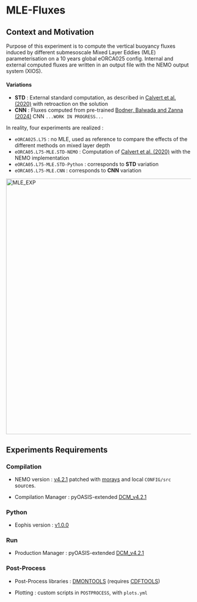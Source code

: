 # MLE-Fluxes


## Context and Motivation

Purpose of this experiment is to compute the vertical buoyancy fluxes induced by different submesoscale Mixed Layer Eddies (MLE) parameterisation on a 10 years global eORCA025 config.
Internal and external computed fluxes are written in an output file with the NEMO output system (XIOS).

#### Variations
- **STD** : External standard computation, as described in [Calvert et al. (2020)](https://doi.org/10.1016/j.ocemod.2020.101678) with retroaction on the solution
- **CNN** : Fluxes computed from pre-trained [Bodner, Balwada and Zanna (2024)]() CNN `...WORK IN PROGRESS...`

In reality, four experiments are realized :
- `eORCA025.L75` : no MLE, used as reference to compare the effects of the different methods on mixed layer depth
- `eORCA05.L75-MLE.STD-NEMO` : Computation of [Calvert et al. (2020)](https://doi.org/10.1016/j.ocemod.2020.101678) with the NEMO implementation
- `eORCA05.L75-MLE.STD-Python` : corresponds to **STD** variation
- `eORCA05.L75-MLE.CNN` : corresponds to **CNN** variation

<img width="695" alt="MLE_EXP" src="https://github.com/morays-community/NEMO-MLE_Fluxes/assets/138531178/084171b2-7f5d-407b-ad6c-92551f3bbcb2">

## Experiments Requirements


### Compilation

- NEMO version : [v4.2.1](https://forge.nemo-ocean.eu/nemo/nemo/-/releases/4.2.1) patched with [morays](https://github.com/morays-community/morays-doc/tree/main/nemo_src) and local `CONFIG/src` sources.

- Compilation Manager : pyOASIS-extended [DCM_v4.2.1](https://github.com/alexis-barge/DCM/releases/tag/v4.2.1)


### Python

- Eophis version : [v1.0.0](https://github.com/meom-group/eophis/releases/tag/v1.0.0)


### Run

- Production Manager : pyOASIS-extended [DCM_v4.2.1](https://github.com/alexis-barge/DCM/releases/tag/v4.2.1)


### Post-Process

- Post-Process libraries : [DMONTOOLS](https://github.com/alexis-barge/DMONTOOLS) (requires [CDFTOOLS](https://github.com/meom-group/CDFTOOLS))
  
- Plotting : custom scripts in `POSTPROCESS`, with `plots.yml`
